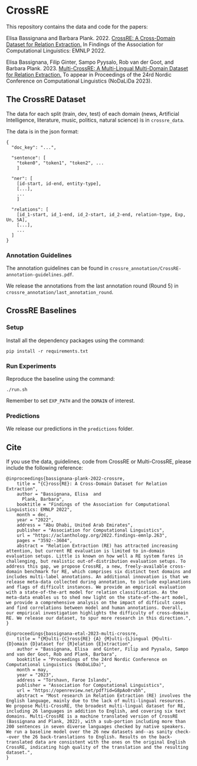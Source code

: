 # CrossRE
This repository contains the data and code for the papers:

Elisa Bassignana and Barbara Plank. 2022. [CrossRE: A Cross-Domain Dataset for Relation Extraction.](https://aclanthology.org/2022.findings-emnlp.263.pdf) In Findings of the Association for Computational Linguistics: EMNLP 2022.

Elisa Bassignana, Filip Ginter, Sampo Pyysalo, Rob van der Goot, and Barbara Plank. 2023. [Multi-CrossRE: A Multi-Lingual Multi-Domain Dataset for Relation Extraction.](https://openreview.net/pdf?id=G8pAo0rvbh) To appear in Proceedings of the 24rd Nordic Conference on Computational Linguistics (NoDaLiDa 2023).

## The CrossRE Dataset
The data for each split (train, dev, test) of each domain (news, Artificial Intelligence, literature, music, politics, natural science) is in `crossre_data`.

The data is in the json format:
```
{
  "doc_key": "...",

  "sentence": [
    "token0", "token1", "token2", ...
    ]

  "ner": [
    [id-start, id-end, entity-type],
    [...], 
    ...
    ]

  "relations": [
    [id_1-start, id_1-end, id_2-start, id_2-end, relation-type, Exp, Un, SA],
    [...], 
    ...
  ]
}
```

### Annotation Guidelines
The annotation guidelines can be found in `crossre_annotation/CrossRE-annotation-guidelines.pdf`.

We release the annotations from the last annotation round (Round 5) in `crossre_annotation/last_annotation_round`.

## CrossRE Baselines
### Setup
Install all the dependency packages using the command:
```
pip install -r requirements.txt
```

### Run Experiments
Reproduce the baseline using the command:
```
./run.sh
```
Remember to set `EXP_PATH` and the `DOMAIN` of interest.

### Predictions
We release our predictions in the `predictions` folder.

## Cite
If you use the data, guidelines, code from CrossRE or Multi-CrossRE, please include the following reference:
```
@inproceedings{bassignana-plank-2022-crossre,
    title = "{C}ross{RE}: A Cross-Domain Dataset for Relation Extraction",
    author = "Bassignana, Elisa  and
      Plank, Barbara",
    booktitle = "Findings of the Association for Computational Linguistics: EMNLP 2022",
    month = dec,
    year = "2022",
    address = "Abu Dhabi, United Arab Emirates",
    publisher = "Association for Computational Linguistics",
    url = "https://aclanthology.org/2022.findings-emnlp.263",
    pages = "3592--3604",
    abstract = "Relation Extraction (RE) has attracted increasing attention, but current RE evaluation is limited to in-domain evaluation setups. Little is known on how well a RE system fares in challenging, but realistic out-of-distribution evaluation setups. To address this gap, we propose CrossRE, a new, freely-available cross-domain benchmark for RE, which comprises six distinct text domains and includes multi-label annotations. An additional innovation is that we release meta-data collected during annotation, to include explanations and flags of difficult instances. We provide an empirical evaluation with a state-of-the-art model for relation classification. As the meta-data enables us to shed new light on the state-of-the-art model, we provide a comprehensive analysis on the impact of difficult cases and find correlations between model and human annotations. Overall, our empirical investigation highlights the difficulty of cross-domain RE. We release our dataset, to spur more research in this direction.",
}
```
```
@inproceedings{bassignana-etal-2023-multi-crossre,
    title = "{M}ulti-{C}ross{RE} {A} {M}ulti-{L}ingual {M}ulti-{D}omain {D}ataset for {R}elation {E}xtraction",
    author = "Bassignana, Elisa  and Ginter, Filip and Pyysalo, Sampo and van der Goot, Rob and Plank, Barbara",
    booktitle = "Proceedings of the 24rd Nordic Conference on Computational Linguistics (NoDaLiDa)",
    month = may,
    year = "2023",
    address = "Tórshavn, Faroe Islands",
    publisher = "Association for Computational Linguistics",
    url = "https://openreview.net/pdf?id=G8pAo0rvbh",
    abstract = "Most research in Relation Extraction (RE) involves the English language, mainly due to the lack of multi-lingual resources. We propose Multi-CrossRE, the broadest multi-lingual dataset for RE, including 26 languages in addition to English, and covering six text domains. Multi-CrossRE is a machine translated version of CrossRE (Bassignana and Plank, 2022), with a sub-portion including more than 200 sentences in seven diverse languages checked by native speakers. We run a baseline model over the 26 new datasets and--as sanity check--over the 26 back-translations to English. Results on the back-translated data are consistent with the ones on the original English CrossRE, indicating high quality of the translation and the resulting dataset.",
}
```
